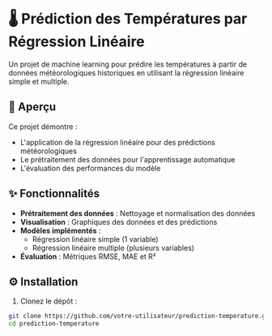# 🌡️ Prédiction des Températures par Régression Linéaire

Un projet de machine learning pour prédire les températures à partir de données météorologiques historiques en utilisant la régression linéaire simple et multiple.

## 📌 Aperçu
Ce projet démontre :
- L'application de la régression linéaire pour des prédictions météorologiques
- Le prétraitement des données pour l'apprentissage automatique
- L'évaluation des performances du modèle

## ✨ Fonctionnalités
- **Prétraitement des données** : Nettoyage et normalisation des données
- **Visualisation** : Graphiques des données et des prédictions
- **Modèles implémentés** :
  - Régression linéaire simple (1 variable)
  - Régression linéaire multiple (plusieurs variables)
- **Évaluation** : Métriques RMSE, MAE et R²

## ⚙️ Installation
1. Clonez le dépôt :
```bash
git clone https://github.com/votre-utilisateur/prediction-temperature.git
cd prediction-temperature
